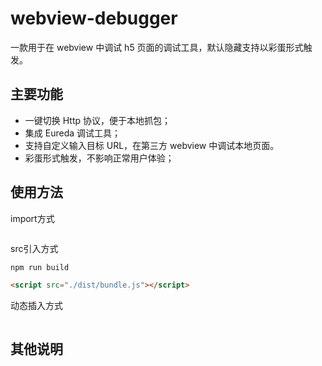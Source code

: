 # webview-debugger

一款用于在 webview 中调试 h5 页面的调试工具，默认隐藏支持以彩蛋形式触发。

## 主要功能

- 一键切换 Http 协议，便于本地抓包；
- 集成 Eureda 调试工具；
- 支持自定义输入目标 URL，在第三方 webview 中调试本地页面。
- 彩蛋形式触发，不影响正常用户体验；

## 使用方法

import方式

```
```

src引入方式

``` cmd
npm run build
```
``` html
<script src="./dist/bundle.js"></script>
```

动态插入方式

```
```

## 其他说明